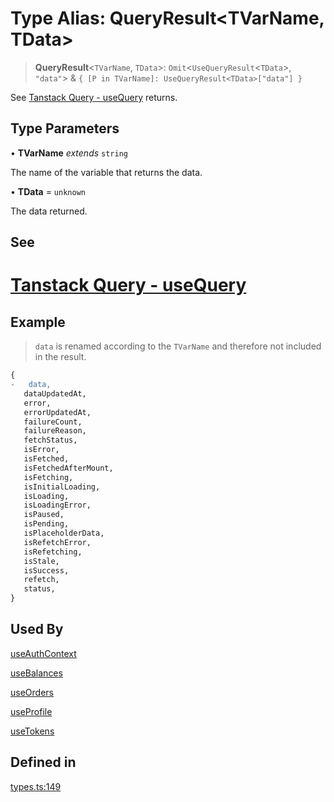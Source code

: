 # Type Alias: QueryResult\<TVarName, TData\>

> **QueryResult**\<`TVarName`, `TData`\>: `Omit`\<`UseQueryResult`\<`TData`\>, `"data"`\> & `{ [P in TVarName]: UseQueryResult<TData>["data"] }`

See [Tanstack Query - useQuery](https://tanstack.com/query/latest/docs/framework/react/reference/useQuery) returns.

## Type Parameters

• **TVarName** *extends* `string`

The name of the variable that returns the data.

• **TData** = `unknown`

The data returned.

## See

# [Tanstack Query - useQuery](https://tanstack.com/query/latest/docs/framework/react/reference/useQuery)

## Example

> `data` is renamed according to the `TVarName` and therefore not included in the result.
```diff
{
-   data,
   dataUpdatedAt,
   error,
   errorUpdatedAt,
   failureCount,
   failureReason,
   fetchStatus,
   isError,
   isFetched,
   isFetchedAfterMount,
   isFetching,
   isInitialLoading,
   isLoading,
   isLoadingError,
   isPaused,
   isPending,
   isPlaceholderData,
   isRefetchError,
   isRefetching,
   isStale,
   isSuccess,
   refetch,
   status,
}
 ```

## Used By

[useAuthContext](/docs/SDK%20React%20Provider/functions/useAuthContext.md)

[useBalances](/docs/SDK%20React%20Provider/functions/useBalances.md)

[useOrders](/docs/SDK%20React%20Provider/functions/useOrders.md)

[useProfile](/docs/SDK%20React%20Provider/functions/useProfile.md)

[useTokens](/docs/SDK%20React%20Provider/functions/useTokens.md)

## Defined in

[types.ts:149](https://github.com/monerium/js-monorepo/blob/main/packages/sdk-react-provider/src/lib/types.ts#L149)

